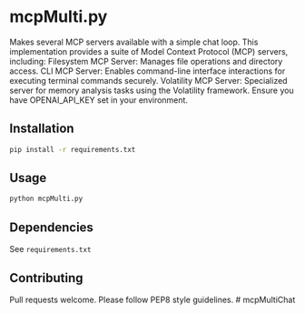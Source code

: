 # mcpMulti.py

Makes several MCP servers available with a simple chat loop. 
This implementation provides a suite of Model Context Protocol (MCP) servers, including:
Filesystem MCP Server: Manages file operations and directory access.
CLI MCP Server: Enables command-line interface interactions for executing terminal commands securely.
Volatility MCP Server: Specialized server for memory analysis tasks using the Volatility framework.
Ensure you have OPENAI_API_KEY set in your environment.

## Installation
```bash
pip install -r requirements.txt
```

## Usage
```bash
python mcpMulti.py 
```


## Dependencies
See `requirements.txt`

## Contributing
Pull requests welcome. Please follow PEP8 style guidelines. # mcpMultiChat
